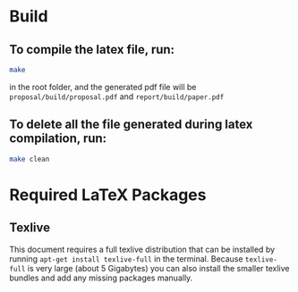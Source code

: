 # Build

## To compile the latex file, run:
```bash
make
```
in the root folder, and the generated pdf file will be ``proposal/build/proposal.pdf`` and ``report/build/paper.pdf``


## To delete all the file generated during latex compilation, run:
```bash
make clean
```

# Required LaTeX Packages
## Texlive

This document requires a full texlive distribution that can be installed by running
`apt-get install texlive-full` in the terminal. Because `texlive-full` is very
large (about 5 Gigabytes) you can also install the smaller texlive bundles and
add any missing packages manually.